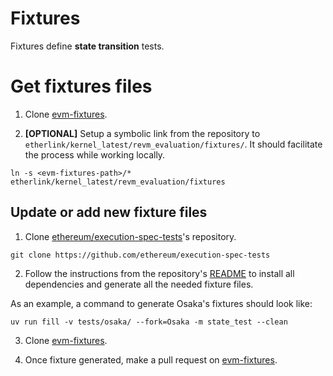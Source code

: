 # Fixtures

Fixtures define **state transition** tests.

# Get fixtures files

1. Clone [evm-fixtures](https://github.com/functori/evm-fixtures).

2. **[OPTIONAL]** Setup a symbolic link from the repository to `etherlink/kernel_latest/revm_evaluation/fixtures/`. It should facilitate the process while working locally.

```
ln -s <evm-fixtures-path>/* etherlink/kernel_latest/revm_evaluation/fixtures
```

## Update or add new fixture files

1. Clone [ethereum/execution-spec-tests](https://github.com/ethereum/execution-spec-tests)'s repository.

```
git clone https://github.com/ethereum/execution-spec-tests
```

2. Follow the instructions from the repository's [README](https://github.com/ethereum/execution-spec-tests/blob/main/README.md) to install all dependencies and generate all the needed fixture files.

As an example, a command to generate Osaka's fixtures should look like:

```
uv run fill -v tests/osaka/ --fork=Osaka -m state_test --clean
```

3. Clone [evm-fixtures](https://github.com/functori/evm-fixtures).

4. Once fixture generated, make a pull request on [evm-fixtures](https://github.com/functori/evm-fixtures).
